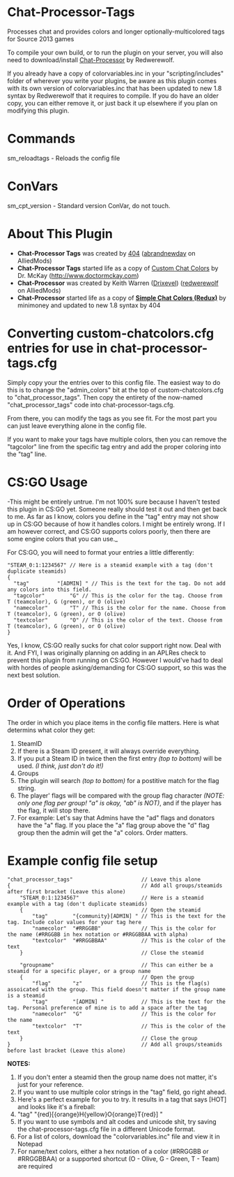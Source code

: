 # Chat-Processor-Tags
Processes chat and provides colors and longer optionally-multicolored tags for Source 2013 games

To compile your own build, or to run the plugin on your server, you will also need to download/install [Chat-Processor](https://forums.alliedmods.net/showthread.php?t=286913) by Redwerewolf.

If you already have a copy of colorvariables.inc in your "scripting/includes" folder of wherever you write your plugins, be aware as this plugin comes with its own version of colorvariables.inc that has been updated to new 1.8 syntax by Redwerewolf that it requires to compile. If you do have an older copy, you can either remove it, or just back it up elsewhere if you plan on modifying this plugin.


# Commands
sm_reloadtags - Reloads the config file


# ConVars
sm_cpt_version - Standard version ConVar, do not touch.


# About This Plugin
* __Chat-Processor Tags__ was created by [404](http://www.steamcommunity.com/id/404UNFGaming) ([abrandnewday](https://forums.alliedmods.net/member.php?u=165383) on AlliedMods)
* __Chat-Processor Tags__ started life as a copy of [Custom Chat Colors](https://forums.alliedmods.net/showthread.php?t=186695) by Dr. McKay (http://www.doctormckay.com)
* __Chat-Processor__ was created by Keith Warren ([Drixevel](http://steamcommunity.com/profiles/76561198036794478/)) ([redwerewolf](https://forums.alliedmods.net/member.php?u=59694) on AlliedMods)
* __Chat-Processor__ started life as a copy of __[Simple Chat Colors (Redux)](https://forums.alliedmods.net/showthread.php?p=1820365)__ by minimoney and updated to new 1.8 syntax by 404


# Converting custom-chatcolors.cfg entries for use in chat-processor-tags.cfg
Simply copy your the entries over to this config file. The easiest way to do this is to change the "admin_colors" bit at the top of custom-chatcolors.cfg to "chat_processor_tags". Then copy the entirety of the now-named "chat_processor_tags" code into chat-processor-tags.cfg.

From there, you can modify the tags as you see fit. For the most part you can just leave everything alone in the config file.

If you want to make your tags have multiple colors, then you can remove the "tagcolor" line from the specific tag entry and add the proper coloring into the "tag" line.


# CS:GO Usage
-This might be entirely untrue. I'm not 100% sure because I haven't tested this plugin in CS:GO yet. Someone really should test it out and then get back to me. As far as I know, colors you define in the "tag" entry may not show up in CS:GO because of how it handles colors. I might be entirely wrong. If I am however correct, and CS:GO supports colors poorly, then there are some engine colors that you can use._

For CS:GO, you will need to format your entries a little differently:

    "STEAM_0:1:1234567" // Here is a steamid example with a tag (don't duplicate steamids)
    {
      "tag"			"[ADMIN] " // This is the text for the tag. Do not add any colors into this field.
      "tagcolor"		"G" // This is the color for the tag. Choose from T (teamcolor), G (green), or O (olive)
      "namecolor"		"T" // This is the color for the name. Choose from T (teamcolor), G (green), or O (olive)
      "textcolor"		"O" // This is the color of the text. Choose from T (teamcolor), G (green), or O (olive)
    }

Yes, I know, CS:GO really sucks for chat color support right now. Deal with it. And FYI, I was originally planning on adding in an APLRes check to prevent this plugin from running on CS:GO. However I would've had to deal with hordes of people asking/demanding for CS:GO support, so this was the next best solution.


# Order of Operations
The order in which you place items in the config file matters.  Here is what determins what color they get:

1. SteamID
 1. If there is a Steam ID present, it will always override everything.
 1. If you put a Steam ID in twice then the first entry _(top to bottom)_ will be used. _(I think, just don't do it!)_
2. Groups
 2. The plugin will search _(top to bottom)_ for a postitive match for the flag string.
 2. The player' flags will be compared with the group flag character _(NOTE: only one flag per group! "a" is okay, "ab" is NOT)_, and if the player has the flag, it will stop there.
  2. For example: Let's say that Admins have the "ad" flags and donators have the "a" flag. If you place the "a" flag group above the "d" flag group then the admin will get the "a" colors. Order matters.


# Example config file setup
    "chat_processor_tags"                      // Leave this alone
    {                                          // Add all groups/steamids after first bracket (Leave this alone)
        "STEAM_0:1:1234567"                    // Here is a steamid example with a tag (don't duplicate steamids)
        {                                      // Open the steamid
            "tag"        "{community}[ADMIN] " // This is the text for the tag. Include color values for your tag here
    		"namecolor"  "#RRGGBB"             // This is the color for the name (#RRGGBB in hex notation or #RRGGBBAA with alpha)
    		"textcolor"  "#RRGGBBAA"           // This is the color of the text
        }                                      // Close the steamid
     
        "groupname"                            // This can either be a steamid for a specific player, or a group name
        {                                      // Open the group
            "flag"       "z"                   // This is the flag(s) assoicated with the group. This field doesn't matter if the group name is a steamid
            "tag"        "[ADMIN] "            // This is the text for the tag. Personal preference of mine is to add a space after the tag
            "namecolor"  "G"                   // This is the color for the name
            "textcolor"  "T"                   // This is the color of the text
    	}                                      // Close the group
    }                                          // Add all groups/steamids before last bracket (Leave this alone)

__NOTES:__

1. If you don't enter a steamid then the group name does not matter, it's just for your reference.
2. If you want to use multiple color strings in the "tag" field, go right ahead.
3. Here's a perfect example for you to try. It results in a tag that says [HOT] and looks like it's a fireball:
 3. "tag"			"{red}[{orange}H{yellow}O{orange}T{red}] "
4. If you want to use symbols and alt codes and unicode shit, try saving the chat-processor-tags.cfg file in a different Unicode format.
5. For a list of colors, download the "colorvariables.inc" file and view it in Notepad
6. For name/text colors, either a hex notation of a color (#RRGGBB or #RRGGBBAA) or a supported shortcut (O - Olive, G - Green, T - Team) are required
